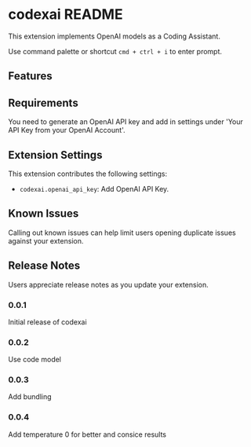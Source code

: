 # codexai README

This extension implements OpenAI models as a Coding Assistant.

Use command palette or shortcut `cmd + ctrl + i` to enter prompt.

## Features

## Requirements

You need to generate an OpenAI API key and add in settings under 'Your API Key from your OpenAI Account'.

## Extension Settings

This extension contributes the following settings:

- `codexai.openai_api_key`: Add OpenAI API Key.

## Known Issues

Calling out known issues can help limit users opening duplicate issues against your extension.

## Release Notes

Users appreciate release notes as you update your extension.

### 0.0.1

Initial release of codexai

### 0.0.2

Use code model

### 0.0.3

Add bundling

### 0.0.4

Add temperature 0 for better and consice results
